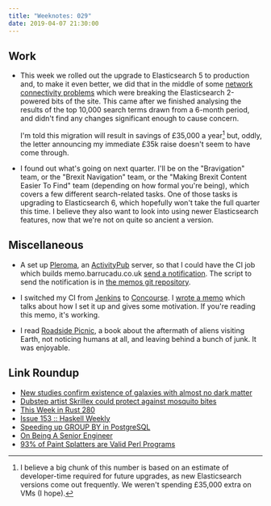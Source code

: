 ```yaml
---
title: "Weeknotes: 029"
date: 2019-04-07 21:30:00
---
```


## Work

- This week we rolled out the upgrade to Elasticsearch 5 to production
  and, to make it even better, we did that in the middle of some
  [network connectivity problems][] which were breaking the
  Elasticsearch 2-powered bits of the site.  This came after we
  finished analysing the results of the top 10,000 search terms drawn
  from a 6-month period, and didn't find any changes significant
  enough to cause concern.

  I'm told this migration will result in savings of £35,000 a
  year[^35k] but, oddly, the letter announcing my immediate £35k raise
  doesn't seem to have come through.

- I found out what's going on next quarter.  I'll be on the
  "Bravigation" team, or the "Brexit Navigation" team, or the "Making
  Brexit Content Easier To Find" team (depending on how formal you're
  being), which covers a few different search-related tasks.  One of
  those tasks is upgrading to Elasticsearch 6, which hopefully won't
  take the full quarter this time.  I believe they also want to look
  into using newer Elasticsearch features, now that we're not on quite
  so ancient a version.

[network connectivity problems]: https://status.publishing.service.gov.uk/incidents/s0fj6yqdz6wp

[^35k]: I believe a big chunk of this number is based on an estimate
    of developer-time required for future upgrades, as new
    Elasticsearch versions come out frequently.  We weren't spending
    £35,000 extra on VMs (I hope).

## Miscellaneous

- A set up [Pleroma][], an [ActivityPub][] server, so that I could
  have the CI job which builds memo.barrucadu.co.uk [send a
  notification][].  The script to send the notification is in [the
  memos git repository][].

- I switched my CI from [Jenkins][] to [Concourse][].  I [wrote a
  memo][] which talks about how I set it up and gives some motivation.
  If you're reading this memo, it's working.

- I read [Roadside Picnic][], a book about the aftermath of aliens
  visiting Earth, not noticing humans at all, and leaving behind a
  bunch of junk.  It was enjoyable.

[Pleroma]: https://pleroma.social/
[ActivityPub]: https://www.w3.org/TR/activitypub/
[send a notification]: https://ap.barrucadu.co.uk/users/memo
[the memos git repository]: https://github.com/barrucadu/memo.barrucadu.co.uk/blob/master/post-pleroma-status
[Jenkins]: https://jenkins.io/
[Concourse]: https://concourse-ci.org/
[wrote a memo]: concourseci-nixos.html
[Roadside Picnic]: https://en.wikipedia.org/wiki/Roadside_Picnic

## Link Roundup

- [New studies confirm existence of galaxies with almost no dark matter](https://news.yale.edu/2019/03/29/new-studies-confirm-existence-galaxies-almost-no-dark-matter)
- [Dubstep artist Skrillex could protect against mosquito bites](https://www.bbc.co.uk/news/newsbeat-47770982)
- [This Week in Rust 280](https://this-week-in-rust.org/blog/2019/04/02/this-week-in-rust-280/)
- [Issue 153 :: Haskell Weekly](https://haskellweekly.news/issues/153.html)
- [Speeding up GROUP BY in PostgreSQL](https://www.cybertec-postgresql.com/en/speeding-up-group-by-in-postgresql/)
- [On Being A Senior Engineer](https://www.kitchensoap.com/2012/10/25/on-being-a-senior-engineer/)
- [93% of Paint Splatters are Valid Perl Programs](http://colinm.org/sigbovik/)
